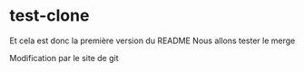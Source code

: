 # test-clone

Et cela est donc la première version du README 
Nous allons tester le merge

Modification par le site de git
